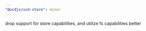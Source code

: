 ```yaml
---
"@ucdjs/ucd-store": minor
---
```


drop support for store capabilities, and utilize fs capabilities better
